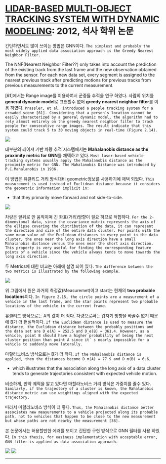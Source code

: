 # [LIDAR-BASED MULTI-OBJECT TRACKING SYSTEM WITH DYNAMIC MODELING](https://neu-gou.github.io/thesis_Mengran.pdf): 2012, 석사 학위 논문

간단하면서도 많이 쓰이는 방법은 GNN이다. `The simplest and probably the most widely applied data association approach is the Greedy Nearest Neighbor Filter.`

The NNF(Nearest Neighbor Filter??) only takes into account the prediction of the existing track from the last frame and the new observation obtained from the sensor. For each new data set, every segment is assigned to the nearest previous track after predicting motions for previous tracks from previous measurements to the current measurement. 

[61]에서는 Range image를 이용하여서 군중들 추적을 연구 하였다. 사람의 위치를 **general dynamic model**로 표현할수 없어 **greedy nearest neighbor filter**를 이용 하였다. `Prassler, et al. introduced a people tracking system for a crowded scene [61]. Considering that a person’s location cannot be easily characterized by a general dynamic model, the algorithm had to rely almost entirely on the greedy nearest neighbor filter to track people for consecutive range images. The result indicate that this system could track 5 to 30 moving objects in real-time (Figure 2.14).`

![](https://i.imgur.com/d1DfkrB.png)

대부분의 레이져 기반 차량 추적 시스템에서는 **Mahalanobis distance as the proximity metric for GNN**를 채택하고 있다. `Most laser-based vehicle tracking systems usually apply the Mahalanobis distance as the proximity metric for GNN. The Mahalanobis Distance was introduced by P.C.Mahalanobis in 1936. `

이 방법은 유클리드 거리 방식대비 geometric정보를 사용하기에 채택 되었다. `This measurement is used instead of Euclidean distance because it considers the geometric information implicit in:`
- that they primarily move forward and not side-to-side.

![](https://i.imgur.com/T2yhrF7.png)


차량은 앞뒤로 만 움직이며 긴 좌표(거리)방향이 필요 하므로 적합하다. `For the 2-dimensional data, since the covariance matrix represents the axis of the ellipse covering the distribution of the data, it can represent the direction and size of the entire data cluster. For points with the same mean value of the Euclidean distances to every point in the data cluster, the ones near the long axis direction have a small Mahalanobis distance versus the ones near the short axis direction. This property is very useful for finding the corresponding feature points of a vehicle since the vehicle always tends to move towards the long axis direction. `


두 Metrics에 대한 비교는 아래에 설명 되어 있다. `The difference between the two metrics is illustrated by the following example.`

![](https://i.imgur.com/t5iQ6TS.png)

위 그림에서 원은 과거의 측정값(Measuremet)이고 start는  현재의 **two probable locations**이다. `In Figure 2.15, the circle points are a measurement of a vehicle in the last frame, and the star points represent two probable locations of the vehicle in the current frame. `

유클리드 방식으로는 A의 값이 더 작다. 차량으로써는 갑자기 방향을 바꿀수 없기 때문에 B가 더 현실적이다. `If the Euclidean distance is used to measure the distance, the Euclidean distance between the probably positions and the data set are D_e(A) = 252.5 and D_e(B) = 361.4. However, as a vehicle, point B should have a higher probability of being the next cluster position than point A since it´ s nearly impossible for a vehicle to suddenly move laterally. `

마할라노비스 방식으로는 B가 더 작다. `If the Mahalanobis distance is applied, then the distances become D_m(A) = 77.9 and D_m(B) = 6.6,`
- which illustrates that the association along the long axis of a data cluster tends to generate trajectories consistent with expected vehicle motion. 

비슷하게, 만약 궤적을 알고 있다면 마할라노비스 거리 방식은 가중치를 줄수 있다. `Similarly, if the trajectory of a cluster is known, the Mahalanobis distance metric can use weightings aligned with the expected trajectory. `

따라서 마할라노비스 방식이 더 좋다. `Thus, the Mahalanobis distance better associates new measurements to a vehicle projected along its probable path, not to vehicles that happen to be close to the new measurement but whose paths are not nearby the measurement [38].`

본 논문에서는 허용할만한 에러를 보이고 간단한 구현 방식으로 GNN 필터를 사용 하였다. `In this thesis, for easiness implementation with acceptable error, GNN filter is applied as data association approach.`

![](https://i.imgur.com/qw7nNeg.png)
![](https://i.imgur.com/s46YsoT.png)

---

